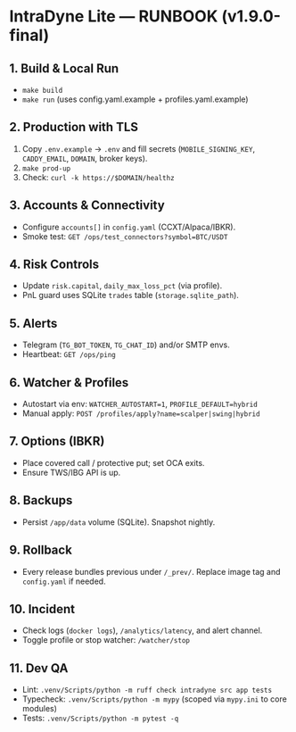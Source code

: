 
# IntraDyne Lite — RUNBOOK (v1.9.0-final)

## 1. Build & Local Run
- `make build`
- `make run` (uses config.yaml.example + profiles.yaml.example)

## 2. Production with TLS
1) Copy `.env.example` → `.env` and fill secrets (`MOBILE_SIGNING_KEY`, `CADDY_EMAIL`, `DOMAIN`, broker keys).
2) `make prod-up`
3) Check: `curl -k https://$DOMAIN/healthz`

## 3. Accounts & Connectivity
- Configure `accounts[]` in `config.yaml` (CCXT/Alpaca/IBKR).
- Smoke test: `GET /ops/test_connectors?symbol=BTC/USDT`

## 4. Risk Controls
- Update `risk.capital`, `daily_max_loss_pct` (via profile).
- PnL guard uses SQLite `trades` table (`storage.sqlite_path`).

## 5. Alerts
- Telegram (`TG_BOT_TOKEN`, `TG_CHAT_ID`) and/or SMTP envs.
- Heartbeat: `GET /ops/ping`

## 6. Watcher & Profiles
- Autostart via env: `WATCHER_AUTOSTART=1`, `PROFILE_DEFAULT=hybrid`
- Manual apply: `POST /profiles/apply?name=scalper|swing|hybrid`

## 7. Options (IBKR)
- Place covered call / protective put; set OCA exits.
- Ensure TWS/IBG API is up.

## 8. Backups
- Persist `/app/data` volume (SQLite). Snapshot nightly.

## 9. Rollback
- Every release bundles previous under `/_prev/`. Replace image tag and `config.yaml` if needed.

## 10. Incident
- Check logs (`docker logs`), `/analytics/latency`, and alert channel.
- Toggle profile or stop watcher: `/watcher/stop`

## 11. Dev QA
- Lint: `.venv/Scripts/python -m ruff check intradyne src app tests`
- Typecheck: `.venv/Scripts/python -m mypy` (scoped via `mypy.ini` to core modules)
- Tests: `.venv/Scripts/python -m pytest -q`
